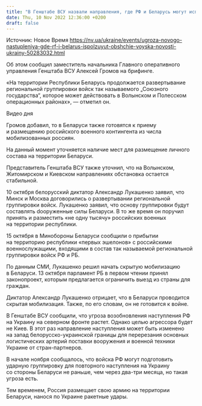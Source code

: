 ```yaml
---
title: "В Генштабе ВСУ назвали направления, где РФ и Беларусь могут использовать общую группировку войск"
date: Thu, 10 Nov 2022 12:36:00 +0200
draft: false
---
```

Источник: Новое Время https://nv.ua/ukraine/events/ugroza-novogo-nastupleniya-gde-rf-i-belarus-ispolzuyut-obshchie-voyska-novosti-ukrainy-50283032.html


 Об этом сообщил заместитель начальника Главного оперативного управления Генштаба ВСУ Алексей Громов на брифинге.

«На территории Республики Беларусь продолжается развертывание региональной группировки войск так называемого „Союзного государства“, которое может действовать в Волынском и Полесском операционных районах», — отметил он.

 Видео дня   

Громов добавил, то в Беларуси также готовятся к приему и размещению российского военного контингента из числа мобилизованных россиян.

На данный момент уточняется наличие мест для размещение личного состава на территории Беларуси.

Представитель Генштаба ВСУ также уточнил, что на Волынском, Житомирском и Киевском направлениях обстановка остается стабильной.

10 октября белорусский диктатор Александр Лукашенко заявил, что Минск и Москва договорились о развертывании региональной группировки войск. Лукашенко заявил, что основу группировки будут составлять dооруженные силы Беларуси. В то же время он поручил принять и разместить «не одну тысячу» российских военных на территории республики.

15 октября в Минобороны Беларуси сообщили о прибытии на территорию республики «первых эшелонов» с российскими военнослужащими, входящими в состав так называемой региональной группировки войск РФ и РБ.

По данным СМИ, Лукашенко решил начать скрытую мобилизацию в Беларуси. 13 октября парламент РБ в первом чтении принял законопроект, которым предлагается ограничить выезд из страны для граждан.

Диктатор Александр Лукашенко отрицает, что в Беларуси проводится скрытая мобилизация. Также, по его словам, он не готовится к войне.

В Генштабе ВСУ сообщили, что угроза возобновления наступления РФ на Украину на северном фронте растет. Однако целью агрессора будет не Киев. В этот раз направление наступления может быть изменено на запад белорусско-украинской границы для перерезания основных логистических артерий поставки вооружения и военной техники Украине от стран-партнеров.

В начале ноября сообщалось, что войска РФ могут подготовить ударную группировку для повторного наступления на Украину со стороны Беларуси не раньше, чем через два-три месяца, но такая угроза есть.

Тем временем, Россия размещает свою армию на территории Беларуси, нанося по Украине ракетные удары.
